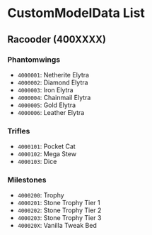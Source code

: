 # CustomModelData List

## Racooder (400XXXX)

### Phantomwings

- `4000001`: Netherite Elytra
- `4000002`: Diamond Elytra
- `4000003`: Iron Elytra
- `4000004`: Chainmail Elytra
- `4000005`: Gold Elytra
- `4000006`: Leather Elytra

### Trifles

- `4000101`: Pocket Cat
- `4000102`: Mega Stew
- `4000103`: Dice

### Milestones

- `4000200`: Trophy
- `4000201`: Stone Trophy Tier 1
- `4000202`: Stone Trophy Tier 2
- `4000203`: Stone Trophy Tier 3
- `400020X`: Vanilla Tweak Bed
